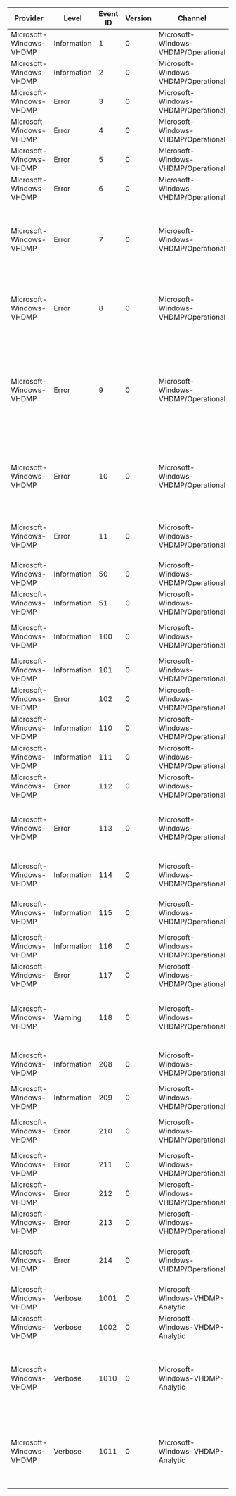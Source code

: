 Provider                 |  Level        |  Event ID  |  Version  |  Channel                              |  Task        |  Opcode             |  Keyword  |  Message
-------------------------|---------------|------------|-----------|---------------------------------------|--------------|---------------------|-----------|------------------------------------------------------------------------------------------------------------------------------------------------------------------------------------------------------------------------------------------------------------------------------------------------------------------------------------------------------------------------
Microsoft-Windows-VHDMP  |  Information  |  1         |  0        |  Microsoft-Windows-VHDMP/Operational  |              |                     |           |  The VHD {VhdFileName} has come online (surfaced) as disk number {VhdDiskNumber}.
Microsoft-Windows-VHDMP  |  Information  |  2         |  0        |  Microsoft-Windows-VHDMP/Operational  |              |                     |           |  The VHD {VhdFileName} has been removed (unsurfaced) as disk number {VhdDiskNumber}.
Microsoft-Windows-VHDMP  |  Error        |  3         |  0        |  Microsoft-Windows-VHDMP/Operational  |              |                     |           |  Failed to surface VHD {VhdFileName}. Error status {Status}.
Microsoft-Windows-VHDMP  |  Error        |  4         |  0        |  Microsoft-Windows-VHDMP/Operational  |              |                     |           |  Failed to surface VHD {VhdFileName}. Surface attempt was cancelled.
Microsoft-Windows-VHDMP  |  Error        |  5         |  0        |  Microsoft-Windows-VHDMP/Operational  |              |                     |           |  Failed to {VhdMetaOps} VHD {VhdFileName}. Error status {Status}.
Microsoft-Windows-VHDMP  |  Error        |  6         |  0        |  Microsoft-Windows-VHDMP/Operational  |              |                     |           |  Operation failed on VHD {VhdFileName}. Operation type {VhdIoType}. Error status {Status}.
Microsoft-Windows-VHDMP  |  Error        |  7         |  0        |  Microsoft-Windows-VHDMP/Operational  |              |                     |           |  The Vhd Chain for VHD {VhdFileName} is corrupted. The expected LastWriteGUID {ExpectedParentLastWriteGUID1} ({ExpectedParentLastWriteGUID2}) did not match the parent's actual LastWriteGUID ({ParentLastWriteGUID}).
Microsoft-Windows-VHDMP  |  Error        |  8         |  0        |  Microsoft-Windows-VHDMP/Operational  |              |                     |           |  The change tracking file for VHD {VhdFileName} is corrupted and cannot be read. No change tracking information will be available for this VHD; and change tracking will need to be enabled again before changed are tracked.
Microsoft-Windows-VHDMP  |  Error        |  9         |  0        |  Microsoft-Windows-VHDMP/Operational  |              |                     |           |  The VHD file {VhdFileName} has been modified without updating its associated change tracking file. Because the consistency of the change tracking information cannot be ensured; the change tracking data has been reset. No change tracking information will be available for this VHD; and change tracking will need to be enabled again before changed are tracked.
Microsoft-Windows-VHDMP  |  Error        |  10        |  0        |  Microsoft-Windows-VHDMP/Operational  |              |                     |           |  Error {Status} occured when attempting to update the change tracking file for VHD {VhdFileName}. This will invalidate the file's change tracking information. Change tracking will not be available for this VHD until change tracking is enabled again.
Microsoft-Windows-VHDMP  |  Error        |  11        |  0        |  Microsoft-Windows-VHDMP/Operational  |              |                     |           |  Surface for VHD {VhdFileName} is invalidated and will be removed (unsurfaced) because of a {VhdIoType} operation failure with status {Status}.
Microsoft-Windows-VHDMP  |  Information  |  50        |  0        |  Microsoft-Windows-VHDMP/Operational  |              |                     |           |  Performing {VhdMetaOps} VHD for {VhdFileName} (target '{TargetVhdFileName}').
Microsoft-Windows-VHDMP  |  Information  |  51        |  0        |  Microsoft-Windows-VHDMP/Operational  |              |                     |           |  Successfully performed {VhdMetaOps} VHD {VhdFileName}.
Microsoft-Windows-VHDMP  |  Information  |  100       |  0        |  Microsoft-Windows-VHDMP/Operational  |              |                     |           |  Vhd resiliency initiated for {VhdFile} (VM ID: {VmId}). A {VhdIoType} IO failed with error {Status}.
Microsoft-Windows-VHDMP  |  Information  |  101       |  0        |  Microsoft-Windows-VHDMP/Operational  |              |                     |           |  Vhd resiliency successfully recovered {VhdFile} (VM ID: {VmId}).
Microsoft-Windows-VHDMP  |  Error        |  102       |  0        |  Microsoft-Windows-VHDMP/Operational  |              |                     |           |  Vhd resiliency failed to recover {VhdFile} (VM ID: {VmId}) with error {Status}.
Microsoft-Windows-VHDMP  |  Information  |  110       |  0        |  Microsoft-Windows-VHDMP/Operational  |              |                     |           |  Recovery initiated for {VhdFile} (VM ID: {VmId}) due to an IO failure with error {Status}.
Microsoft-Windows-VHDMP  |  Information  |  111       |  0        |  Microsoft-Windows-VHDMP/Operational  |              |                     |           |  Recovery succeeded for {VhdFile} (VM ID: {VmId}).
Microsoft-Windows-VHDMP  |  Error        |  112       |  0        |  Microsoft-Windows-VHDMP/Operational  |              |                     |           |  Recovery failed for {VhdFile} (VM ID: {VmId}) with error {Status}.
Microsoft-Windows-VHDMP  |  Error        |  113       |  0        |  Microsoft-Windows-VHDMP/Operational  |              |                     |           |  File {VhdFile} is invalidated (VM ID: {VmId}) from current mode {Mode} with error {Status}. Any recovery in process will be failed and the virtual disk will be invalidated as well.
Microsoft-Windows-VHDMP  |  Information  |  114       |  0        |  Microsoft-Windows-VHDMP/Operational  |              |                     |           |  Waiting on file ({RefType}) recovery for {VhdFile} (VM ID: {VmId}) due to an IO failure with error {Status}.
Microsoft-Windows-VHDMP  |  Information  |  115       |  0        |  Microsoft-Windows-VHDMP/Operational  |              |                     |           |  Waiting on file ({RefType}) recovery for {VhdFile} (VM ID: {VmId}) completed with status {Status}.
Microsoft-Windows-VHDMP  |  Information  |  116       |  0        |  Microsoft-Windows-VHDMP/Operational  |              |                     |           |  File ({RefType}) recovery succeeded for {VhdFile} (VM ID: {VmId}).
Microsoft-Windows-VHDMP  |  Error        |  117       |  0        |  Microsoft-Windows-VHDMP/Operational  |              |                     |           |  File ({RefType}) recovery failed for {VhdFile} (VM ID: {VmId}) with error {Status}.
Microsoft-Windows-VHDMP  |  Warning      |  118       |  0        |  Microsoft-Windows-VHDMP/Operational  |              |                     |           |  Failed to open file {VhdFile} with error {Status}. The file handle was previously invalidated due to a critical error. This operation will be retried periodically. (VM ID: {VmId}).
Microsoft-Windows-VHDMP  |  Information  |  208       |  0        |  Microsoft-Windows-VHDMP/Operational  |              |                     |           |  Change Tracking has been enabled for the VHD {VhdFileName} ({VirtualDisk}) with log file {LogFileName}.
Microsoft-Windows-VHDMP  |  Information  |  209       |  0        |  Microsoft-Windows-VHDMP/Operational  |              |                     |           |  Change Tracking has been disabled for the VHD {VhdFileName} ({VirtualDisk}).
Microsoft-Windows-VHDMP  |  Error        |  210       |  0        |  Microsoft-Windows-VHDMP/Operational  |              |                     |           |  Change Tracking for the VHD {VirtualDisk} to the log file {LogFileName} has been stopped due to the error {Status}.
Microsoft-Windows-VHDMP  |  Error        |  211       |  0        |  Microsoft-Windows-VHDMP/Operational  |              |                     |           |  Flushing of the header of the log file {LogFileName} has failed due to error {Status}.
Microsoft-Windows-VHDMP  |  Error        |  212       |  0        |  Microsoft-Windows-VHDMP/Operational  |              |                     |           |  Flushing of the buffers to the log file {LogFileName} has failed due to error {Status}.
Microsoft-Windows-VHDMP  |  Error        |  213       |  0        |  Microsoft-Windows-VHDMP/Operational  |              |                     |           |  Opening the log file {LogFileName} for tracking has failed due to error {Status}.
Microsoft-Windows-VHDMP  |  Error        |  214       |  0        |  Microsoft-Windows-VHDMP/Operational  |              |                     |           |  Offline changes are detected for VHD {VhdFileName}. Log file: {LogFileName}; VHD time: {VHDFileTime}; Log file time: {LogFileTime}
Microsoft-Windows-VHDMP  |  Verbose      |  1001      |  0        |  Microsoft-Windows-VHDMP-Analytic     |  IO request  |  Starting an IO.    |           |  Starting an IO.
Microsoft-Windows-VHDMP  |  Verbose      |  1002      |  0        |  Microsoft-Windows-VHDMP-Analytic     |  IO request  |  Completing an IO.  |           |  Completing an IO.
Microsoft-Windows-VHDMP  |  Verbose      |  1010      |  0        |  Microsoft-Windows-VHDMP-Analytic     |              |                     |           |  A {VhdSrbType} {VhdIoType} IO to {VhdFile} (VM ID: {VmId}) failed with error {Status}. Recovery of this virtual disk has been initiated. If this IO was initiated by a VM then it will be internally retried later when the virtual disk has successfully recovered.
Microsoft-Windows-VHDMP  |  Verbose      |  1011      |  0        |  Microsoft-Windows-VHDMP-Analytic     |              |                     |           |  A {VhdSrbType} {VhdIoType} IO to {VhdFile} (VM ID: {VmId}) failed with error {Status}. Recovery for this virtual disk could not be initiated either because this is not a recoverable failure or recovery has failed or the virtual disk is in an invalid state.